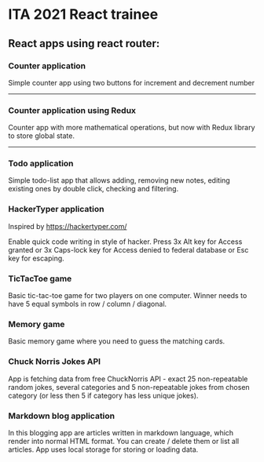 # ITA 2021 React trainee

## React apps using react router:

### Counter application

Simple counter app using two buttons for increment and decrement number

---

### Counter application using Redux

Counter app with more mathematical operations, but now with Redux library to store global state.

---

### Todo application

Simple todo-list app that allows adding, removing new notes, editing existing ones by double click, checking and filtering.

### HackerTyper application

Inspired by <https://hackertyper.com/>

Enable quick code writing in style of hacker. Press 3x Alt key for Access granted or 3x Caps-lock key for Access denied to federal database or Esc key for escaping.

### TicTacToe game

Basic tic-tac-toe game for two players on one computer. Winner needs to have 5 equal symbols in row / column / diagonal.

### Memory game

Basic memory game where you need to guess the matching cards.

### Chuck Norris Jokes API

App is fetching data from free ChuckNorris API - exact 25 non-repeatable random jokes, several categories and 5 non-repeatable jokes from chosen category (or less then 5 if category has less unique jokes).

### Markdown blog application

In this blogging app are articles written in markdown language, which render into normal HTML format. You can create / delete them or list all articles. App uses local storage for storing or loading data.
